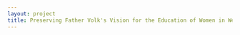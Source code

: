 ```yaml
--- 
layout: project 
title: Preserving Father Volk's Vision for the Education of Women in Western Kentucky: Digitizing the History of Mount Saint Joseph Academy and Junior College
---
```




